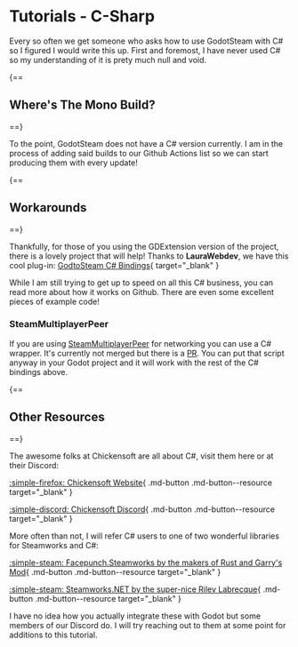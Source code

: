 # Tutorials - C-Sharp

Every so often we get someone who asks how to use GodotSteam with C# so I figured I would write this up. First and foremost, I have never used C# so my understanding of it is prety much null and void.

{==
## Where's The Mono Build?
==}

To the point, GodotSteam does not have a C# version currently. I am in the process of adding said builds to our Github Actions list so we can start producing them with every update!

{==
## Workarounds
==}

Thankfully, for those of you using the GDExtension version of the project, there is a lovely project that will help!  Thanks to **LauraWebdev**, we have this cool plug-in: [GodtoSteam C# Bindings](https://github.com/LauraWebdev/GodotSteam_CSharpBindings){ target="_blank" }

While I am still trying to get up to speed on all this C# business, you can read more about how it works on Github. There are even some excellent pieces of example code!

### SteamMultiplayerPeer

If you are using [SteamMultiplayerPeer](https://github.com/expressobits/steam-multiplayer-peer) for networking you can use a C# wrapper. It's currently not merged but there is a [PR](https://github.com/expressobits/steam-multiplayer-peer/pull/21/commits/9ed16cdc27fcd21c9cd28dbe652c55f79b1b3a82). You can put that script anyway in your Godot project and it will work with the rest of the C# bindings above.

{==
## Other Resources
==}

The awesome folks at Chickensoft are all about C#, visit them here or at their Discord:

[:simple-firefox: Chickensoft Website](https://chickensoft.games/){ .md-button .md-button--resource target="\_blank" }

[:simple-discord: Chickensoft Discord](https://discord.gg/MjA6HUzzAE){ .md-button .md-button--resource target="\_blank" }

More often than not, I will refer C# users to one of two wonderful libraries for Steamworks and C#:

[:simple-steam: Facepunch.Steamworks by the makers of Rust and Garry's Mod](https://wiki.facepunch.com/steamworks){ .md-button .md-button--resource target="\_blank" }

[:simple-steam: Steamworks.NET by the super-nice Riley Labrecque](https://steamworks.github.io){ .md-button .md-button--resource target="\_blank" }

I have no idea how you actually integrate these with Godot but some members of our Discord do. I will try reaching out to them at some point for additions to this tutorial.
